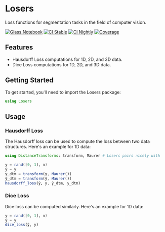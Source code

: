 # Losers
Loss functions for segmentation tasks in the field of computer vision.

[![Glass Notebook](https://img.shields.io/badge/Docs-Glass%20Notebook-aquamarine.svg)](https://glassnotebook.io/r/QU9DE9nl4P1y_1DhiK7Fp/docs/index.jl)
[![CI Stable](https://github.com/Dale-Black/Losers.jl/actions/workflows/CI.yml/badge.svg?branch=master)](https://github.com/Dale-Black/Losers.jl/actions/workflows/CI.yml)
[![CI Nightly](https://github.com/Dale-Black/Losers.jl/actions/workflows/Nightly.yml/badge.svg?branch=master)](https://github.com/Dale-Black/Losers.jl/actions/workflows/Nightly.yml)
[![Coverage](https://codecov.io/gh/Dale-Black/Losers.jl/branch/master/graph/badge.svg)](https://codecov.io/gh/Dale-Black/Losers.jl)

## Features

- Hausdorff Loss computations for 1D, 2D, and 3D data.
- Dice Loss computations for 1D, 2D, and 3D data.

## Getting Started

To get started, you'll need to import the Losers package:

```julia
using Losers
```

## Usage

### Hausdorff Loss

The Hausdorff loss can be used to compute the loss between two data structures. Here's an example for 1D data:

```julia
using DistanceTransforms: transform, Maurer # Losers pairs nicely with this library

y = rand([0, 1], n)
ŷ = y
y_dtm = transform(y, Maurer())
ŷ_dtm = transform(ŷ, Maurer())
hausdorff_loss(ŷ, y, ŷ_dtm, y_dtm)
```

### Dice Loss

Dice loss can be computed similarly. Here's an example for 1D data:

```julia
y = rand([0, 1], n)
ŷ = y
dice_loss(ŷ, y)
```

